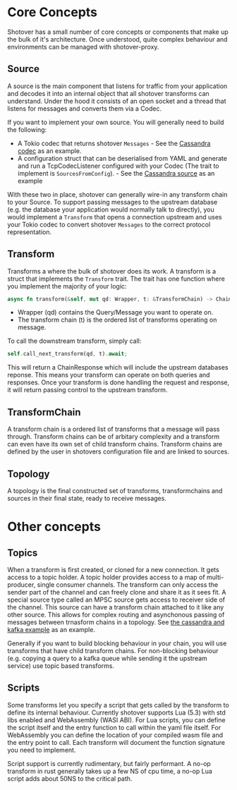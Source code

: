 # Core Concepts
Shotover has a small number of core concepts or components that make up the bulk of it's architecture. Once understood, 
quite complex behaviour and environments can be managed with shotover-proxy.

## Source
A source is the main component that listens for traffic from your application and decodes it into an internal object that
all shotover transforms can understand. Under the hood it consists of an open socket and a thread that listens for messages
and converts them via a Codec. 

If you want to implement your own source. You will generally need to build the following:
 * A Tokio codec that returns shotover `Messages` - See the [Cassandra codec](../src/protocols/cassandra_protocol2.rs) as an example.
 * A configuration struct that can be deserialised from YAML and generate and run a TcpCodecListener configured with your
 Codec (The trait to implement is `SourcesFromConfig`). - See the [Cassandra source](../src/sources/cassandra_source.rs) as an example
 
 With these two in place, shotover can generally wire-in any transform chain to your Source. To support passing messages
 to the upstream database (e.g. the database your application would normally talk to directly), you would implement a 
 `Transform` that opens a connection upstream and uses your Tokio codec to convert shotover `Messages` to the correct protocol
 representation. 
 
 ## Transform
Transforms a where the bulk of shotover does its work. A transform is a struct that implements the `Transform` trait. The trait
has one function where you implement the majority of your logic:

```rust
async fn transform(&self, mut qd: Wrapper, t: &TransformChain) -> ChainResponse;
``` 
- Wrapper (qd) contains the Query/Message you want to operate on. 
- The transform chain (t) is the ordered list of transforms operating on message. 

To call the downstream transform, simply call: 
```rust
self.call_next_transform(qd, t).await;
```
This will return a ChainResponse which will include the upstream databases reponse. This means
your transform can operate on both queries and responses. Once your transform is done handling the request and response, it will return 
passing control to the upstream transform. 

 ## TransformChain
 A transform chain is a ordered list of transforms that a message will pass through. Transform chains can be of arbitary complexity 
 and a transform can even have its own set of child transform chains. Transform chains are defined by the user in shotovers
 configuration file and are linked to sources. 
 
 ## Topology
 A topology is the final constructed set of transforms, transformchains and sources in their final state, ready to receive messages.
 
 # Other concepts
 ## Topics
 When a transform is first created, or cloned for a new connection. It gets access to a topic holder. A topic holder provides access
 to a map of multi-producer, single consumer channels. The transform can only access the sender part of the channel and can freely
 clone and share it as it sees fit. 
 A special source type called an MPSC source gets access to receiver side of the channel. This source can have a transform chain attached to it
 like any other source. This allows for complex routing and asynchonous passing of messages between trnasform chains in a topology.
 See [the cassandra and kafka example](../examples/cass-redis-kafka) as an example.
 
 Generally if you want to build blocking behaviour in your chain, you will use transforms that have child transform chains.
 For non-blocking behaviour (e.g. copying a query to a kafka queue while sending it the upstream service) use topic based transforms.

## Scripts
Some transforms let you specify a script that gets called by the transform to define its internal behaviour. Currently shotover
supports Lua (5.3) with std libs enabled and WebAssembly (WASI ABI). For Lua scripts, you can define the script itself and the entry
function to call within the yaml file itself. For WebAssembly you can define the location of your compiled wasm file and the entry point
to call. Each transform will document the function signature you need to implement.

Script support is currently rudimentary, but fairly performant. A no-op transform in rust generally takes up a few NS of cpu time, 
a no-op Lua script adds about 50NS to the critical path. 